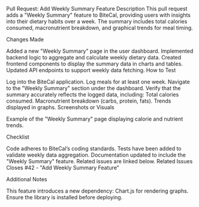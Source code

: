 Pull Request: Add Weekly Summary Feature
Description
This pull request adds a "Weekly Summary" feature to BiteCal, providing users with insights into their dietary habits over a week. The summary includes total calories consumed, macronutrient breakdown, and graphical trends for meal timing.

Changes Made

Added a new "Weekly Summary" page in the user dashboard.
Implemented backend logic to aggregate and calculate weekly dietary data.
Created frontend components to display the summary data in charts and tables.
Updated API endpoints to support weekly data fetching.
How to Test

Log into the BiteCal application.
Log meals for at least one week.
Navigate to the "Weekly Summary" section under the dashboard.
Verify that the summary accurately reflects the logged data, including:
Total calories consumed.
Macronutrient breakdown (carbs, protein, fats).
Trends displayed in graphs.
Screenshots or Visuals

Example of the "Weekly Summary" page displaying calorie and nutrient trends.

Checklist

 Code adheres to BiteCal’s coding standards.
 Tests have been added to validate weekly data aggregation.
 Documentation updated to include the "Weekly Summary" feature.
 Related issues are linked below.
Related Issues
Closes #42 - "Add Weekly Summary Feature"

Additional Notes

This feature introduces a new dependency: Chart.js for rendering graphs. Ensure the library is installed before deploying.
